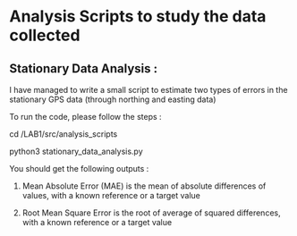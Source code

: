 # Analysis Scripts to study the data collected

## Stationary Data Analysis : 

I have managed to write a small script to estimate two types of errors in the stationary GPS data (through northing and easting data) 

To run the code, please follow the steps : 

cd /LAB1/src/analysis_scripts

python3 stationary_data_analysis.py

You should get the following outputs : 

1. Mean Absolute Error (MAE) is the mean of absolute differences of values, with a known reference or a target value 

2. Root Mean Square Error is the root of average of squared differences, with a known reference or a target value